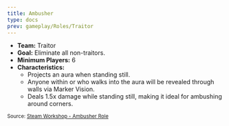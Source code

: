 ```yaml
---
title: Ambusher
type: docs
prev: gameplay/Roles/Traitor
---
```


- **Team:** Traitor
- **Goal:** Eliminate all non-traitors.
- **Minimum Players:** 6
- **Characteristics:**
  - Projects an aura when standing still.
  - Anyone within or who walks into the aura will be revealed through walls via Marker Vision.
  - Deals 1.5x damage while standing still, making it ideal for ambushing around corners.

<small>Source: [Steam Workshop - Ambusher Role](https://steamcommunity.com/sharedfiles/filedetails/?id=3275225502)</small>
